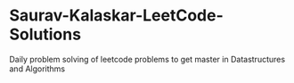 # Saurav-Kalaskar-LeetCode-Solutions
Daily problem solving of leetcode problems to get master in Datastructures and Algorithms
